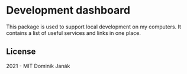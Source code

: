 # Development dashboard

This package is used to support local development on my computers. It contains a list of useful services and links in one place.

## License
2021 - MIT Dominik Janák